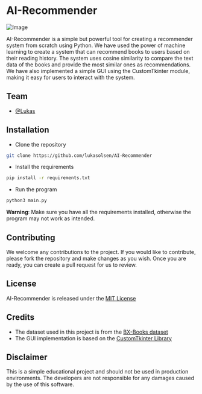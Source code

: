 # AI-Recommender

![Image](https://emarsys.com/app/uploads/2020/03/real-ai.jpg)



AI-Recommender is a simple but powerful tool for creating a recommender system from scratch using Python. We have used the power of machine learning to create a system that can recommend books to users based on their reading history. The system uses cosine similarity to compare the text data of the books and provide the most similar ones as recommendations. We have also implemented a simple GUI using the CustomTkinter module, making it easy for users to interact with the system.
## Team

- [@Lukas](https://www.github.com/lukasolsen)
## Installation

- Clone the repository

```bash
git clone https://github.com/lukasolsen/AI-Recommender
```

- Install the requirements

```bash
pip install -r requirements.txt
```
    
- Run the program

```bash
python3 main.py
```

**Warning**: Make sure you have all the requirements installed, otherwise the program may not work as intended.
## Contributing

We welcome any contributions to the project. If you would like to contribute, please fork the repository and make changes as you wish. Once you are ready, you can create a pull request for us to review.
## License

AI-Recommender is released under the [MIT License](https://choosealicense.com/licenses/mit/)
## Credits

 - The dataset used in this project is from the [BX-Books dataset](http://www2.informatik.uni-freiburg.de/~cziegler/BX/)
 - The GUI implementation is based on the [CustomTkinter Library](https://github.com/TomSchimansky/CustomTkinter)

## Disclaimer

This is a simple educational project and should not be used in production environments. The developers are not responsible for any damages caused by the use of this software.